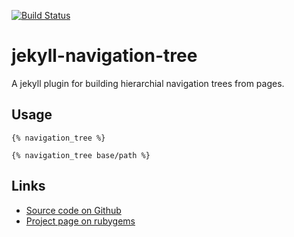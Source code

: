 [![Build Status](https://travis-ci.org/Josef-Friedrich/jekyll-navigation-tree.svg?branch=master)](https://travis-ci.org/Josef-Friedrich/jekyll-navigation-tree)

# jekyll-navigation-tree

A jekyll plugin for building hierarchial navigation trees from pages.

## Usage

```liquid
{% navigation_tree %}
```

```liquid
{% navigation_tree base/path %}
```

## Links

* [Source code on Github](https://github.com/Josef-Friedrich/jekyll-navigation-tree)
* [Project page on rubygems](https://rubygems.org/gems/jekyll-navigation-tree)
